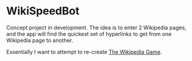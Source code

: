 # WikiSpeedBot

Concept project in development. The idea is to enter 2 Wikipedia pages, and the app will find the quickest set of hyperlinks to get from one Wikipedia page to another.

Essentially I want to attempt to re-create [The Wikipedia Game](https://www.thewikipediagame.com/).
